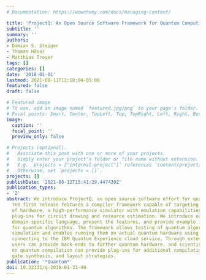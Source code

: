 ```yaml
---
# Documentation: https://wowchemy.com/docs/managing-content/

title: 'ProjectQ: An Open Source Software Framework for Quantum Computing'
subtitle: ''
summary: ''
authors:
- Damian S. Steiger
- Thomas Häner
- Matthias Troyer
tags: []
categories: []
date: '2018-01-01'
lastmod: 2021-08-11T12:18:04-05:00
featured: false
draft: false

# Featured image
# To use, add an image named `featured.jpg/png` to your page's folder.
# Focal points: Smart, Center, TopLeft, Top, TopRight, Left, Right, BottomLeft, Bottom, BottomRight.
image:
  caption: ''
  focal_point: ''
  preview_only: false

# Projects (optional).
#   Associate this post with one or more of your projects.
#   Simply enter your project's folder or file name without extension.
#   E.g. `projects = ["internal-project"]` references `content/project/deep-learning/index.md`.
#   Otherwise, set `projects = []`.
projects: []
publishDate: '2021-08-12T15:41:29.447439Z'
publication_types:
- '2'
abstract: We introduce ProjectQ, an open source software effort for quantum computing.
  The first release features a compiler framework capable of targeting various types
  of hardware, a high-performance simulator with emulation capabilities, and compiler
  plug-ins for circuit drawing and resource estimation. We introduce our Python-embedded
  domain-specific language, present the features, and provide example implementations
  for quantum algorithms. The framework allows testing of quantum algorithms through
  simulation and enables running them on actual quantum hardware using a back-end
  connecting to the IBM Quantum Experience cloud service. Through extension mechanisms,
  users can provide back-ends to further quantum hardware, and scientists working
  on quantum compilation can provide plug-ins for additional compilation, optimization,
  gate synthesis, and layout strategies.
publication: '*Quantum*'
doi: 10.22331/q-2018-01-31-49
---
```

